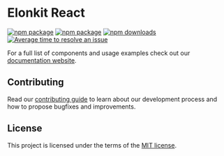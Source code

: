 # Elonkit React

[![npm package](https://raw.githubusercontent.com/storybooks/brand/master/badge/badge-storybook.svg)](https://elonsoft.github.io/elonkit-react)
[![npm package](https://img.shields.io/npm/v/@elonkit/react)](https://www.npmjs.com/package/@elonkit/react)
[![npm downloads](https://img.shields.io/npm/dm/@elonkit/react)](https://www.npmjs.com/package/@elonkit/react)
[![Average time to resolve an issue](https://isitmaintained.com/badge/resolution/elonsoft/elonkit.svg)](https://isitmaintained.com/project/elonsoft/elonkit 'Average time to resolve an issue')

For a full list of components and usage examples check out our
[documentation website](https://elonsoft.github.io/elonkit-react).

## Contributing

Read our [contributing guide](/CONTRIBUTING.md) to learn about our development process and how to propose bugfixes and
improvements.

## License

This project is licensed under the terms of the [MIT license](/LICENSE).
